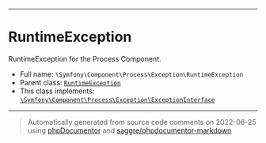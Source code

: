 ***

# RuntimeException

RuntimeException for the Process Component.



* Full name: `\Symfony\Component\Process\Exception\RuntimeException`
* Parent class: [`RuntimeException`](../../../../RuntimeException.md)
* This class implements:
[`\Symfony\Component\Process\Exception\ExceptionInterface`](./ExceptionInterface.md)






***
> Automatically generated from source code comments on 2022-06-25 using [phpDocumentor](http://www.phpdoc.org/) and [saggre/phpdocumentor-markdown](https://github.com/Saggre/phpDocumentor-markdown)
